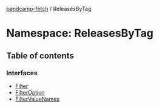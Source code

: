 [bandcamp-fetch](../README.md) / ReleasesByTag

# Namespace: ReleasesByTag

## Table of contents

### Interfaces

- [Filter](../interfaces/ReleasesByTag.Filter.md)
- [FilterOption](../interfaces/ReleasesByTag.FilterOption.md)
- [FilterValueNames](../interfaces/ReleasesByTag.FilterValueNames.md)
